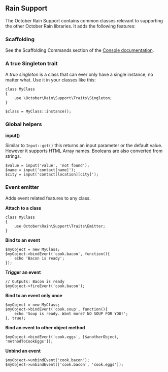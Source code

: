 ## Rain Support

The October Rain Support contains common classes relevant to supporting the other October Rain libraries. It adds the following features:

### Scaffolding

See the Scaffolding Commands section of the [Console documentation](https://octobercms.com/docs/console/commands).

### A true Singleton trait

A *true singleton* is a class that can ever only have a single instance, no matter what. Use it in your classes like this:

    class MyClass
    {
        use \October\Rain\Support\Traits\Singleton;
    }

    $class = MyClass::instance();

### Global helpers

**input()**

Similar to `Input::get()` this returns an input parameter or the default value. However it supports HTML Array names. Booleans are also converted from strings.

    $value = input('value', 'not found');
    $name = input('contact[name]');
    $city = input('contact[location][city]');

### Event emitter

Adds event related features to any class.

**Attach to a class**

    class MyClass
    {
        use October\Rain\Support\Traits\Emitter;
    }

**Bind to an event**

    $myObject = new MyClass;
    $myObject->bindEvent('cook.bacon', function(){
        echo 'Bacon is ready';
    });

**Trigger an event**

    // Outputs: Bacon is ready
    $myObject->fireEvent('cook.bacon');

**Bind to an event only once**

    $myObject = new MyClass;
    $myObject->bindEvent('cook.soup', function(){
        echo 'Soup is ready. Want more? NO SOUP FOR YOU!';
    }, true);

**Bind an event to other object method**

    $myObject->bindEvent('cook.eggs', [$anotherObject, 'methodToCookEggs']);

**Unbind an event**

    $myObject->unbindEvent('cook.bacon');
    $myObject->unbindEvent(['cook.bacon', 'cook.eggs']);
